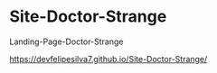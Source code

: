 # Site-Doctor-Strange
Landing-Page-Doctor-Strange

https://devfelipesilva7.github.io/Site-Doctor-Strange/
